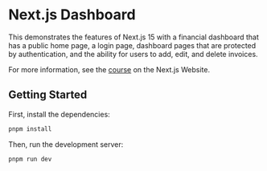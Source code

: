 # Next.js Dashboard

This demonstrates the features of Next.js 15 with a financial dashboard that has a public home page, a login page, dashboard pages that are protected by authentication, and the ability for users to add, edit, and delete invoices.

For more information, see the [course](https://nextjs.org/learn) on the Next.js Website.

## Getting Started

First, install the dependencies:

```bash
pnpm install
```

Then, run the development server:

```bash
pnpm run dev
```
